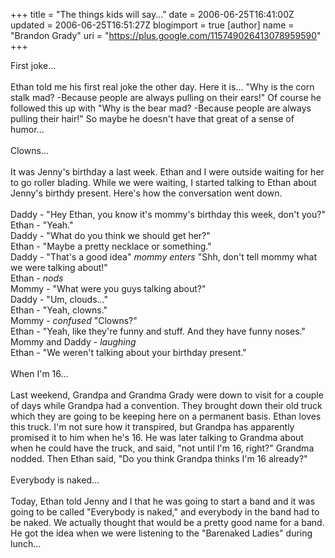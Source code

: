 +++
title = "The things kids will say..."
date = 2006-06-25T16:41:00Z
updated = 2006-06-25T16:51:27Z
blogimport = true 
[author]
	name = "Brandon Grady"
	uri = "https://plus.google.com/115749026413078959590"
+++

First joke...<br /><br />Ethan told me his first real joke the other day.  Here it is...  "Why is the corn stalk mad?  -Because people are always pulling on their ears!"  Of course he followed this up with "Why is the bear mad?  -Because people are always pulling their hair!"  So maybe he doesn't have that great of a sense of humor...<br /><br />Clowns...<br /><br />It was Jenny's birthday a last week.  Ethan and I were outside waiting for her to go roller blading.  While we were waiting, I started talking to Ethan about Jenny's birthdy present.  Here's how the conversation went down.<br /><br />Daddy - "Hey Ethan, you know it's mommy's birthday this week, don't you?"<br />Ethan - "Yeah."<br />Daddy - "What do you think we should get her?"<br />Ethan - "Maybe a pretty necklace or something."<br />Daddy - "That's a good idea"  <span style="font-style: italic;">mommy enters </span>"Shh, don't tell mommy what we were talking about!"<br />Ethan - <span style="font-style: italic;">nods</span><br />Mommy - "What were you guys talking about?"<br />Daddy - "Um, clouds..."<br />Ethan - "Yeah, clowns."<br />Mommy - <span style="font-style: italic;">confused</span> "Clowns?"<br />Ethan - "Yeah, like they're funny and stuff.  And they have funny noses."<br />Mommy and Daddy - <span style="font-style: italic;">laughing</span><br />Ethan - "We weren't talking about your birthday present."<br /><br />When I'm 16...<br /><br />Last weekend, Grandpa and Grandma Grady were down to visit for a couple of days while Grandpa had a convention.  They brought down their old truck which they are going to be keeping here on a permanent basis.  Ethan loves this truck.  I'm not sure how it transpired, but Grandpa has apparently promised it to him when he's 16.  He was later talking to Grandma about when he could have the truck, and said, "not until I'm 16, right?"  Grandma nodded.  Then Ethan said, "Do you think Grandpa thinks I'm 16 already?"<br /><br />Everybody is naked...<br /><br />Today, Ethan told Jenny and I that he was going to start a band and it was going to be called "Everybody is naked," and everybody in the band had to be naked.  We actually thought that would be a pretty good name for a band.  He got the idea when we were listening to the "Barenaked Ladies" during lunch...
